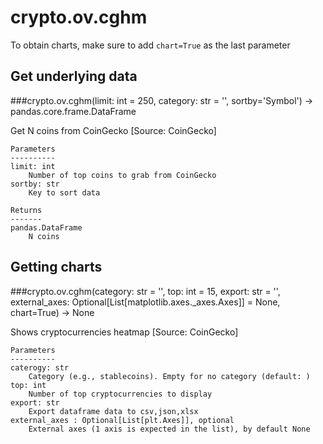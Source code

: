 # crypto.ov.cghm

To obtain charts, make sure to add `chart=True` as the last parameter

## Get underlying data 
###crypto.ov.cghm(limit: int = 250, category: str = '', sortby='Symbol') -> pandas.core.frame.DataFrame

Get N coins from CoinGecko [Source: CoinGecko]

    Parameters
    ----------
    limit: int
        Number of top coins to grab from CoinGecko
    sortby: str
        Key to sort data

    Returns
    -------
    pandas.DataFrame
        N coins

## Getting charts 
###crypto.ov.cghm(category: str = '', top: int = 15, export: str = '', external_axes: Optional[List[matplotlib.axes._axes.Axes]] = None, chart=True) -> None

Shows cryptocurrencies heatmap [Source: CoinGecko]

    Parameters
    ----------
    caterogy: str
        Category (e.g., stablecoins). Empty for no category (default: )
    top: int
        Number of top cryptocurrencies to display
    export: str
        Export dataframe data to csv,json,xlsx
    external_axes : Optional[List[plt.Axes]], optional
        External axes (1 axis is expected in the list), by default None

